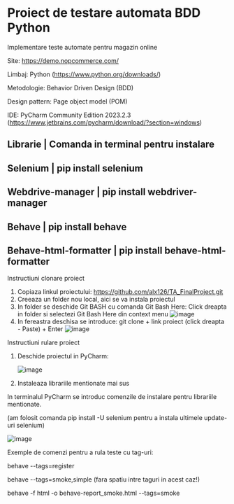 # Proiect de testare automata BDD Python



Implementare teste automate pentru magazin online


Site: https://demo.nopcommerce.com/

Limbaj: Python (https://www.python.org/downloads/)

Metodologie: Behavior Driven Design (BDD)

Design pattern: Page object model (POM)

IDE: PyCharm Community Edition 2023.2.3  (https://www.jetbrains.com/pycharm/download/?section=windows)

Librarie              |    Comanda in terminal pentru instalare
-----------------------------------------------------------------
Selenium              |    pip install selenium
-----------------------------------------------------------------
Webdrive-manager      |    pip install webdriver-manager
-----------------------------------------------------------------
Behave                |    pip install behave
-----------------------------------------------------------------
Behave-html-formatter |   pip install behave-html-formatter
-----------------------------------------------------------------



Instructiuni clonare proiect

1. Copiaza linkul proiectului: https://github.com/alx126/TA_FinalProject.git
2. Creeaza un folder nou local, aici se va instala proiectul
3. In folder se deschide Git BASH cu comanda Git Bash Here: Click dreapta in folder si selectezi Git Bash Here din context menu  ![image](https://github.com/alx126/TA_FinalProject/assets/93679540/f50ca661-f78c-4533-81ff-2b9d10b6ad1c)
4. In fereastra deschisa se introduce: git clone + link proiect (click dreapta - Paste) + Enter  ![image](https://github.com/alx126/TA_FinalProject/assets/93679540/4f2c22fa-cd2c-458b-be53-703854a49363)

Instructiuni rulare proiect
1. Deschide proiectul in PyCharm:
   
   ![image](https://github.com/alx126/TA_FinalProject/assets/93679540/1345a113-919d-4d74-bbe8-0e7b69366128)
2. Instaleaza librariile mentionate mai sus

In terminalul PyCharm se introduc comenzile de instalare pentru librariile mentionate.

(am folosit comanda pip install -U selenium pentru a instala ultimele update-uri selenium)

![image](https://github.com/alx126/TA_FinalProject/assets/93679540/324e7b36-8464-4f69-9a33-bfeb96e707e8)

   




Exemple de comenzi pentru a rula teste cu tag-uri:

  behave --tags=register

  behave --tags=smoke,simple  (fara spatiu intre taguri in acest caz!)
  
  behave -f html -o behave-report_smoke.html --tags=smoke 

